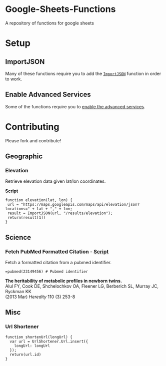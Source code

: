 # Google-Sheets-Functions
A repository of functions for google sheets

# Setup

## ImportJSON

Many of these functions require you to add the [`ImportJSON`](https://raw.githubusercontent.com/fastfedora/google-docs/master/scripts/ImportJSON/Code.gs) function in order to work. 

## Enable Advanced Services

Some of the functions require you to [enable the advanced services](https://developers.google.com/apps-script/guides/services/advanced).

# Contributing

Please fork and contribute!

## Geographic

### Elevation

Retrieve elevation data given lat/lon coordinates.

__Script__ 

```
function elevation(lat, lon) {
 url = "https://maps.googleapis.com/maps/api/elevation/json?locations=" + lat + "," + lon;
 result = ImportJSON(url, "/results/elevation"); 
 return(result[1])
}
```

## Science

### Fetch PubMed Formatted Citation - [Script](https://gist.github.com/danielecook/13a27f57ab5f1ff38dcd#file-pubmed-js)

Fetch a formatted citation from a pubmed identifier.

```
=pubmed(23149456) # Pubmed identifier
```

__The heritability of metabolic profiles in newborn twins.__<br />
Alul FY, Cook DE, Shchelochkov OA, Fleener LG, Berberich SL, Murray JC, Ryckman KK<br />
(2013 Mar) _Heredity_ 110 (3) 253-8

## Misc

### Url Shortener

```
function shortenUrl(longUrl) {
  var url = UrlShortener.Url.insert({
    longUrl: longUrl
  });
  return(url.id)
}
```




